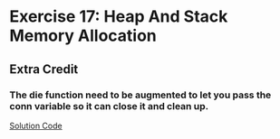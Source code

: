 # Exercise 17: Heap And Stack Memory Allocation

## Extra Credit
### The die function need to be augmented to let you pass the conn variable so it can close it and clean up.
[Solution Code](ex17_e1.c)
